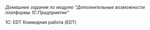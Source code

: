 *Домашние задания по модулю "Дополнительные возможности платформы 1С:Предприятие"*

1C: EDT
Командная работа (EDT)
